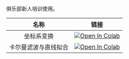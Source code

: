 俱乐部新人培训使用。

|名称|链接|
|:-:|:-:|
|坐标系变换|[![Open In Colab](https://colab.research.google.com/assets/colab-badge.svg)](https://colab.research.google.com/drive/1AKvbpZEw9T4IdJwBdJX0Hpl_nutLOAbX?usp=sharing)|
|卡尔曼滤波与直线拟合|[![Open In Colab](https://colab.research.google.com/assets/colab-badge.svg)](https://colab.research.google.com/drive/1t8tTcqtT3cOhyNc4GENsrGpF0BFdQ9Bw?usp=sharing)|
